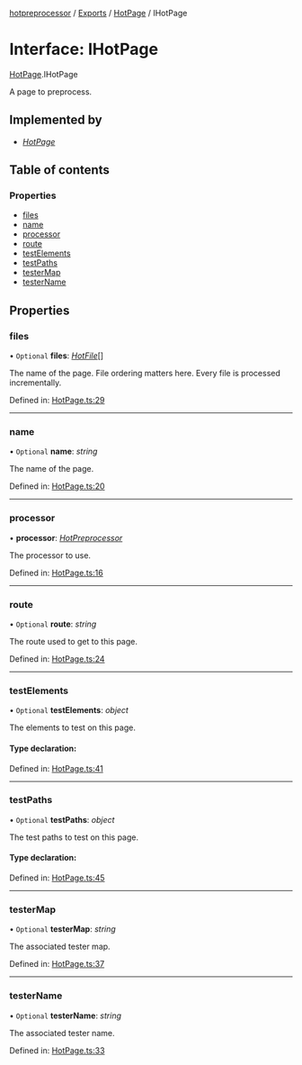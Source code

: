 [hotpreprocessor](../README.md) / [Exports](../modules.md) / [HotPage](../modules/hotpage.md) / IHotPage

# Interface: IHotPage

[HotPage](../modules/hotpage.md).IHotPage

A page to preprocess.

## Implemented by

* [*HotPage*](../classes/hotpage.hotpage-1.md)

## Table of contents

### Properties

- [files](hotpage.ihotpage.md#files)
- [name](hotpage.ihotpage.md#name)
- [processor](hotpage.ihotpage.md#processor)
- [route](hotpage.ihotpage.md#route)
- [testElements](hotpage.ihotpage.md#testelements)
- [testPaths](hotpage.ihotpage.md#testpaths)
- [testerMap](hotpage.ihotpage.md#testermap)
- [testerName](hotpage.ihotpage.md#testername)

## Properties

### files

• `Optional` **files**: [*HotFile*](../classes/hotfile.hotfile-1.md)[]

The name of the page. File ordering matters here.
Every file is processed incrementally.

Defined in: [HotPage.ts:29](https://github.com/OurFreeLight/HotPreprocessor/blob/5a339e8/src/HotPage.ts#L29)

___

### name

• `Optional` **name**: *string*

The name of the page.

Defined in: [HotPage.ts:20](https://github.com/OurFreeLight/HotPreprocessor/blob/5a339e8/src/HotPage.ts#L20)

___

### processor

• **processor**: [*HotPreprocessor*](../classes/hotpreprocessor.hotpreprocessor-1.md)

The processor to use.

Defined in: [HotPage.ts:16](https://github.com/OurFreeLight/HotPreprocessor/blob/5a339e8/src/HotPage.ts#L16)

___

### route

• `Optional` **route**: *string*

The route used to get to this page.

Defined in: [HotPage.ts:24](https://github.com/OurFreeLight/HotPreprocessor/blob/5a339e8/src/HotPage.ts#L24)

___

### testElements

• `Optional` **testElements**: *object*

The elements to test on this page.

#### Type declaration:

Defined in: [HotPage.ts:41](https://github.com/OurFreeLight/HotPreprocessor/blob/5a339e8/src/HotPage.ts#L41)

___

### testPaths

• `Optional` **testPaths**: *object*

The test paths to test on this page.

#### Type declaration:

Defined in: [HotPage.ts:45](https://github.com/OurFreeLight/HotPreprocessor/blob/5a339e8/src/HotPage.ts#L45)

___

### testerMap

• `Optional` **testerMap**: *string*

The associated tester map.

Defined in: [HotPage.ts:37](https://github.com/OurFreeLight/HotPreprocessor/blob/5a339e8/src/HotPage.ts#L37)

___

### testerName

• `Optional` **testerName**: *string*

The associated tester name.

Defined in: [HotPage.ts:33](https://github.com/OurFreeLight/HotPreprocessor/blob/5a339e8/src/HotPage.ts#L33)
